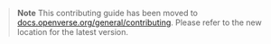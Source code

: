 > **Note** This contributing guide has been moved to
> [docs.openverse.org/general/contributing](https://docs.openverse.org/general/contributing).
> Please refer to the new location for the latest version.
